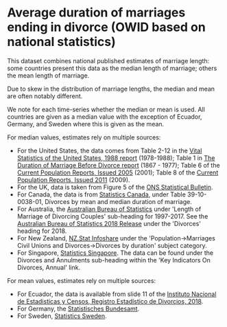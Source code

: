 # Average duration of marriages ending in divorce (OWID based on national statistics)

This dataset combines national published estimates of marriage length: some countries present this data as the median length of marriage; others the mean length of marriage.

Due to skew in the distribution of marriage lengths, the median and mean are often notably different.

We note for each time-series whether the median or mean is used. All countries are given as a median value with the exception of Ecuador, Germany, and Sweden where this is given as the mean.

For median values, estimates rely on multiple sources:
- For the United States, the data comes from Table 2-12 in the <a href="https://www.cdc.gov/nchs/data/vsus/mgdv88_3.pdf">Vital Statistics of the United States, 1988 report</a> (1978-1988); Table 1 in <a href="https://www.cdc.gov/nchs/data/series/sr_21/sr21_038.pdf">The Duration of Marriage Before Divorce report</a> (1867 - 1977); Table 6 of the <a href="https://www.census.gov/prod/2005pubs/p70-97.pdf">Current Population Reports, Issued 2005</a> (2001); Table 8 of the <a href="https://www.census.gov/prod/2011pubs/p70-125.pdf">Current Population Reports, Issued 2011</a> (2009).
- For the UK, data is taken from Figure 5 of the <a href="https://www.ons.gov.uk/peoplepopulationandcommunity/birthsdeathsandmarriages/divorce/bulletins/divorcesinenglandandwales/2018">ONS Statistical Bulletin</a>.
- For Canada, the data is from <a href="https://www150.statcan.gc.ca/t1/tbl1/en/cv.action?pid=3910003801#timeframe">Statistics Canada</a>, under Table 39-10-0038-01, Divorces by mean and median duration of marriage.
- For Australia, the <a href="https://www.abs.gov.au/AUSSTATS/abs@.nsf/Previousproducts/3310.0Main%20Features42017?opendocument&tabname=Summary&prodno=3310.0&issue=2017&num=&view=">Australian Bureau of Statistics</a> under 'Length of Marriage of Divorcing Couples' sub-heading for 1997-2017. See the <a href="https://www.abs.gov.au/AUSSTATS/abs@.nsf/allprimarymainfeatures/893C1288678FD232CA2568A90013939C?opendocument">Australian Bureau of Statistics 2018 Release</a> under the 'Divorces' heading for 2018.
- For New Zealand, <a href="http://archive.stats.govt.nz/infoshare/">NZ.Stat Infoshare</a> under the 'Population->Marriages Civil Unions and Divorces->Divorces by duration' subject category.
- For Singapore, <a href="https://www.singstat.gov.sg/find-data/search-by-theme/population/marital-status-marriages-and-divorces/latest-data">Statistics Singapore</a>. The data can be found under the Divorces and Annulments sub-heading within the 'Key Indicators On Divorces, Annual' link.

For mean values, estimates rely on multiple sources:
- For Ecuador, the data is available from slide 11 of the <a href="https://www.ecuadorencifras.gob.ec/documentos/web-inec/Poblacion_y_Demografia/Matrimonios_Divorcios/2018/Principales_resultados_MYD_2018.pdf">Instituto Nacional de Estadisticas y Censos, Registro Estadístico de Divorcios, 2018</a>.
- For Germany, the <a href="https://www.destatis.de/EN/Themes/Society-Environment/Population/Marriages-Divorces-Life-Partnerships/Tables/statistical-parameters.html">Statistisches Bundesamt</a>.
- For Sweden, <a href="http://www.statistikdatabasen.scb.se/pxweb/en/ssd/START__BE__BE0101__BE0101L/AktenskapVaraktighet/">Statistics Sweden</a>.